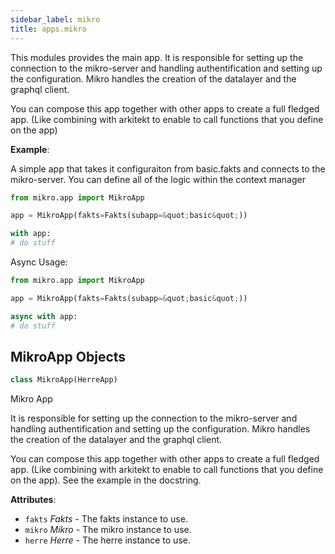 ```yaml
---
sidebar_label: mikro
title: apps.mikro
---
```


This modules provides the main app. It is responsible for setting up the connection to the mikro-server and
handling authentification and setting up the configuration. Mikro handles the creation of the datalayer and
the graphql client.

You can compose this app together with other apps to create a full fledged app. (Like combining with
arkitekt to enable to call functions that you define on the app)

**Example**:

  
  A simple app that takes it configuraiton from basic.fakts and connects to the mikro-server.
  You can define all of the logic within the context manager
  
  ```python
  from mikro.app import MikroApp
  
  app = MikroApp(fakts=Fakts(subapp=&quot;basic&quot;))
  
  with app:
  # do stuff
  
  ```
  
  Async Usage:
  
  
  ```python
  from mikro.app import MikroApp
  
  app = MikroApp(fakts=Fakts(subapp=&quot;basic&quot;))
  
  async with app:
  # do stuff
  
  ```

## MikroApp Objects

```python
class MikroApp(HerreApp)
```

Mikro App

It is responsible for setting up the connection to the mikro-server and
handling authentification and setting up the configuration. Mikro handles the creation of the datalayer and
the graphql client.

You can compose this app together with other apps to create a full fledged app. (Like combining with
arkitekt to enable to call functions that you define on the app). See the example in the docstring.

**Attributes**:

- `fakts` _Fakts_ - The fakts instance to use.
- `mikro` _Mikro_ - The mikro instance to use.
- `herre` _Herre_ - The herre instance to use.

